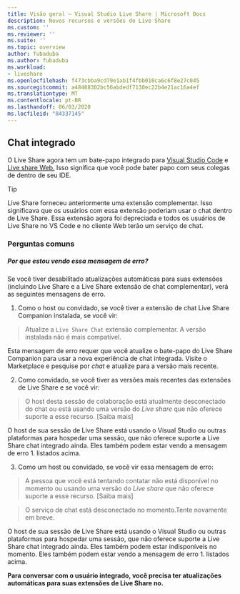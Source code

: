 ```yaml
---
title: Visão geral – Visual Studio Live Share | Microsoft Docs
description: Novos recursos e versões do Live Share
ms.custom: ''
ms.reviewer: ''
ms.suite: ''
ms.topic: overview
author: fubaduba
ms.author: fubaduba
ms.workload:
- liveshare
ms.openlocfilehash: f473cbba9cd79e1ab1f4fbb010ca6c6f8e27c045
ms.sourcegitcommit: a48488302bc56abdedf7130ec22b4e21ac16a4ef
ms.translationtype: MT
ms.contentlocale: pt-BR
ms.lasthandoff: 06/03/2020
ms.locfileid: "84337145"
---
```

<!--
Copyright © Microsoft Corporation
All rights reserved.
Creative Commons Attribution 4.0 License (International): https://creativecommons.org/licenses/by/4.0/legalcode
-->

## <a name="integrated-chat"></a>Chat integrado 
O Live Share agora tem um bate-papo integrado para [Visual Studio Code](..\use\vscode.md) e [Live share Web.](..\quickstart\browser-join) Isso significa que você pode bater papo com seus colegas de dentro de seu IDE.

>[!TIP]
>Live Share forneceu anteriormente uma extensão complementar. Isso significava que os usuários com essa extensão poderiam usar o chat dentro de Live Share. Essa extensão agora foi depreciada e todos os usuários de Live Share no VS Code e no cliente Web terão um serviço de chat.

### <a name="common-questions"></a>Perguntas comuns

##### <a name="why-am-i-seeing-this-error-message"></a>Por que estou vendo essa mensagem de erro?

Se você tiver desabilitado atualizações automáticas para suas extensões (incluindo Live Share e a Live Share extensão de chat complementar), verá as seguintes mensagens de erro.

1. Como o host ou convidado, se você tiver a extensão de chat Live Share Companion instalada, se você vir:

>Atualize a `Live Share Chat` extensão complementar. A versão instalada não é mais compatível.

Esta mensagem de erro requer que você atualize o bate-papo do Live Share Companion para usar a nova experiência de chat integrada.
Visite o Marketplace e pesquise por *chat* e atualize para a versão mais recente. 

2. Como convidado, se você tiver as versões mais recentes das extensões de Live Share e se você vir:

>O host desta sessão de colaboração está atualmente desconectado do chat ou está usando uma versão do _Live share_ que não oferece suporte a esse recurso. [Saiba mais] 

O host de sua sessão de Live Share está usando o Visual Studio ou outras plataformas para hospedar uma sessão, que não oferece suporte a Live Share chat integrado ainda. Eles também podem estar vendo a mensagem de erro 1. listados acima.

3. Como um host ou convidado, se você vir essa mensagem de erro: 

> A pessoa que você está tentando contatar não está disponível no momento ou usando uma versão do _Live share_ que não oferece suporte a esse recurso. [Saiba mais] 

>O serviço de chat está desconectado no momento.Tente novamente em breve.

O host de sua sessão de Live Share está usando o Visual Studio ou outras plataformas para hospedar uma sessão, que não oferece suporte a Live Share chat integrado ainda. Eles também podem estar indisponíveis no momento. Eles também podem estar vendo a mensagem de erro 1. listados acima.


**Para conversar com o usuário integrado, você precisa ter atualizações automáticas para suas extensões de Live Share no.** 
